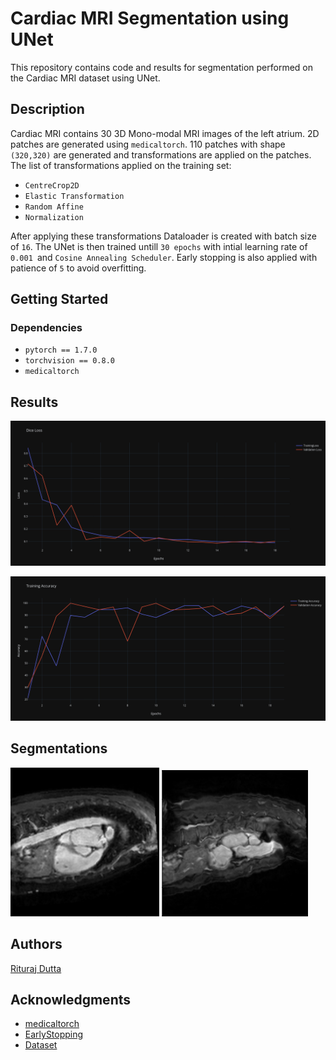 # Cardiac MRI Segmentation using UNet

This repository contains code and results for segmentation performed on the Cardiac MRI dataset using UNet.

## Description

Cardiac MRI contains 30 3D Mono-modal MRI images of the left atrium. 2D patches are generated using ```medicaltorch```. 110 patches with shape ```(320,320)``` are generated and transformations are applied on the patches. The list of transformations applied on the training set:

* ```CentreCrop2D```
* ```Elastic Transformation```
* ```Random Affine```
* ```Normalization```

After applying these transformations Dataloader is created with batch size of ```16```. The UNet is then trained untill ```30 epochs``` with intial learning rate of ```0.001 ```and ```Cosine Annealing Scheduler```. Early stopping is also applied with patience of ```5``` to avoid overfitting.

## Getting Started

### Dependencies

* ```pytorch == 1.7.0```
* ```torchvision == 0.8.0```
* ```medicaltorch```

## Results
![Dice Loss](https://github.com/Rituraj-commits/Cardiac-MRI-Segmentation/blob/main/image/Dice_Loss.png)

![Accuracy](https://github.com/Rituraj-commits/Cardiac-MRI-Segmentation/blob/main/image/Training%20Accuracy.png)

## Segmentations
![](https://github.com/Rituraj-commits/Cardiac-MRI-Segmentation/blob/main/image/heart.png)  ![](https://github.com/Rituraj-commits/Cardiac-MRI-Segmentation/blob/main/image/heart2.png)


## Authors

[Rituraj Dutta](riturajdutta400@gmail.com)


## Acknowledgments


* [medicaltorch](https://github.com/perone/medicaltorch)
* [EarlyStopping](https://github.com/Bjarten/early-stopping-pytorch)
* [Dataset](http://medicaldecathlon.com/)
